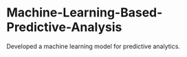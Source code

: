 # Machine-Learning-Based-Predictive-Analysis
Developed a machine learning model for predictive analytics.
